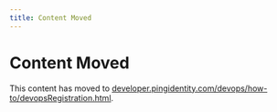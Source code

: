 ```yaml
---
title: Content Moved
---
```

# Content Moved

This content has moved to [developer.pingidentity.com/devops/how-to/devopsRegistration.html](https://developer.pingidentity.com/devops/how-to/devopsRegistration.html).
